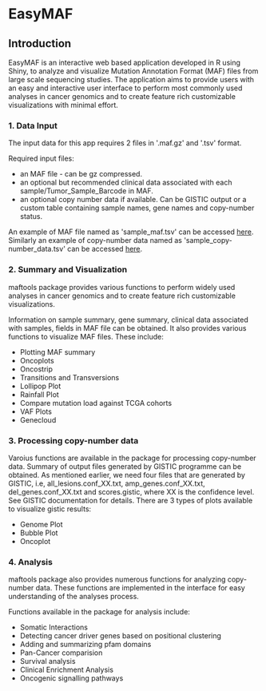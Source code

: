 # EasyMAF

## Introduction
EasyMAF is an interactive web based application developed in R using Shiny, to analyze and visualize Mutation Annotation Format (MAF) files from large scale sequencing studies. The application aims to provide users with an easy and interactive user interface to perform most commonly used analyses in cancer genomics and to create feature rich customizable visualizations with minimal effort.

### 1. Data Input
The input data for this app requires 2 files in '.maf.gz' and '.tsv' format.

Required input files:
- an MAF file - can be gz compressed.
- an optional but recommended clinical data associated with each sample/Tumor_Sample_Barcode in MAF.
- an optional copy number data if available. Can be GISTIC output or a custom table containing sample names, gene names and copy-number status.

An example of MAF file named as 'sample_maf.tsv' can be accessed [here](https://docs.google.com/spreadsheets/d/1m_x-MfieBtw4H0iYqkXX0Z8La_321LDXtF_T07koza8/edit#gid=623536838). Similarly an example of copy-number data named as 'sample_copy-number_data.tsv' can be accessed [here](https://docs.google.com/spreadsheets/d/14XSllwr-zcwDDW_q4kILNWHTTg_bTEpvXF6aps-dyXQ/edit#gid=2080309177).

### 2. Summary and Visualization
maftools package provides various functions to perform widely used analyses in cancer genomics and to create feature rich customizable visualizations.

Information on sample summary, gene summary, clinical data associated with samples, fields in MAF file can be obtained. It also provides various functions to visualize MAF files. These include:

- Plotting MAF summary
- Oncoplots
- Oncostrip
- Transitions and Transversions
- Lollipop Plot
- Rainfall Plot
- Compare mutation load against TCGA cohorts
- VAF Plots
- Genecloud

### 3. Processing copy-number data
Varoius functions are available in the package for processing copy-number data. Summary of output files generated by GISTIC programme can be obtained. As mentioned earlier, we need four files that are generated by GISTIC, i.e, all_lesions.conf_XX.txt, amp_genes.conf_XX.txt, del_genes.conf_XX.txt and scores.gistic, where XX is the confidence level. See GISTIC documentation for details. There are 3 types of plots available to visualize gistic results:

- Genome Plot
- Bubble Plot
- Oncoplot

### 4. Analysis
maftools package also provides numerous functions for analyzing copy-number data. These functions are implemented in the interface for easy understanding of the analyses process.

Functions available in the package for analysis include:

- Somatic Interactions
- Detecting cancer driver genes based on positional clustering
- Adding and summarizing pfam domains
- Pan-Cancer comparision
- Survival analysis
- Clinical Enrichment Analysis
- Oncogenic signalling pathways
